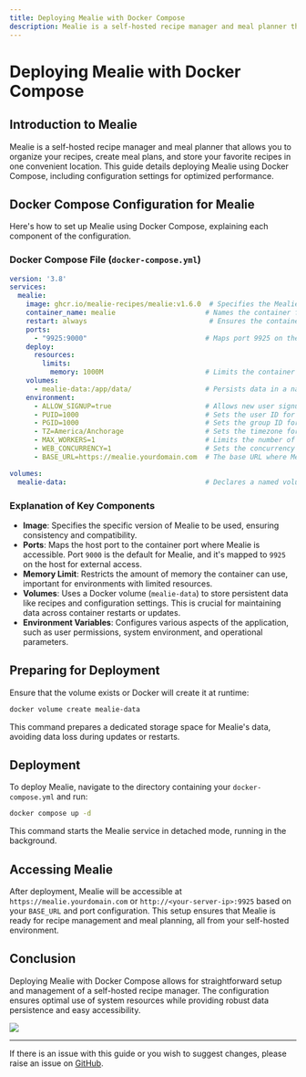 ```yaml
---
title: Deploying Mealie with Docker Compose
description: Mealie is a self-hosted recipe manager and meal planner that allows you to organize your recipes, create meal plans, and store yo>Mealie is a self-hosted recipe manager and meal planner that allows you to organize your recipes, create meal plans, and store yo>Mealie is a self-hosted recipe manager and meal planner that allows you to organize your recipes, create meal plans, and store yo>
---
```


# Deploying Mealie with Docker Compose

## Introduction to Mealie

Mealie is a self-hosted recipe manager and meal planner that allows you to organize your recipes, create meal plans, and store your favorite recipes in one convenient location. This guide details deploying Mealie using Docker Compose, including configuration settings for optimized performance.

## Docker Compose Configuration for Mealie

Here's how to set up Mealie using Docker Compose, explaining each component of the configuration.

### Docker Compose File (`docker-compose.yml`)

```yaml
version: '3.8'
services:
  mealie:
    image: ghcr.io/mealie-recipes/mealie:v1.6.0  # Specifies the Mealie Docker image and version.
    container_name: mealie                      # Names the container for easier management.
    restart: always                              # Ensures the container restarts automatically unless stopped.
    ports:
      - "9925:9000"                             # Maps port 9925 on the host to port 9000 in the container.
    deploy:
      resources:
        limits:
          memory: 1000M                         # Limits the container to use a maximum of 1000M of memory.
    volumes:
      - mealie-data:/app/data/                  # Persists data in a named volume.
    environment:
      - ALLOW_SIGNUP=true                       # Allows new user signups on the Mealie instance.
      - PUID=1000                               # Sets the user ID for the container.
      - PGID=1000                               # Sets the group ID for the container.
      - TZ=America/Anchorage                    # Sets the timezone for the container.
      - MAX_WORKERS=1                           # Limits the number of workers to 1.
      - WEB_CONCURRENCY=1                       # Sets the concurrency level for web workers.
      - BASE_URL=https://mealie.yourdomain.com  # The base URL where Mealie is accessed.

volumes:
  mealie-data:                                  # Declares a named volume for persisting application data.
```

### Explanation of Key Components

- **Image**: Specifies the specific version of Mealie to be used, ensuring consistency and compatibility.
- **Ports**: Maps the host port to the container port where Mealie is accessible. Port `9000` is the default for Mealie, and it's mapped to `9925` on the host for external access.
- **Memory Limit**: Restricts the amount of memory the container can use, important for environments with limited resources.
- **Volumes**: Uses a Docker volume (`mealie-data`) to store persistent data like recipes and configuration settings. This is crucial for maintaining data across container restarts or updates.
- **Environment Variables**: Configures various aspects of the application, such as user permissions, system environment, and operational parameters.

## Preparing for Deployment

Ensure that the volume exists or Docker will create it at runtime:

```bash
docker volume create mealie-data
```

This command prepares a dedicated storage space for Mealie's data, avoiding data loss during updates or restarts.

## Deployment

To deploy Mealie, navigate to the directory containing your `docker-compose.yml` and run:

```bash
docker compose up -d
```

This command starts the Mealie service in detached mode, running in the background.

## Accessing Mealie

After deployment, Mealie will be accessible at `https://mealie.yourdomain.com` or `http://<your-server-ip>:9925` based on your `BASE_URL` and port configuration. This setup ensures that Mealie is ready for recipe management and meal planning, all from your self-hosted environment.

## Conclusion

Deploying Mealie with Docker Compose allows for straightforward setup and management of a self-hosted recipe manager. The configuration ensures optimal use of system resources while providing robust data persistence and easy accessibility.

<a href="https://www.buymeacoffee.com/techdox"><img src="https://img.buymeacoffee.com/button-api/?text=Buy me a cup of tea&emoji=🍵&slug=techdox&button_colour=FFDD00&font_colour=000000&font_family=Cookie&outline_colour=000000&coffee_colour=ffffff" /></a>


---

If there is an issue with this guide or you wish to suggest changes, please raise an issue on [GitHub](https://github.com/Techdox/techdox-docs).
